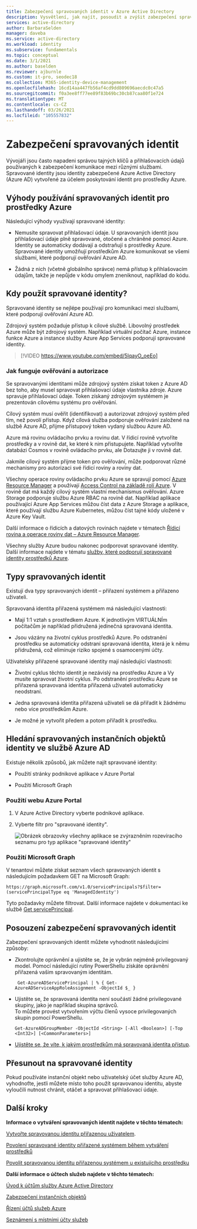 ```yaml
---
title: Zabezpečení spravovaných identit v Azure Active Directory
description: Vysvětlení, jak najít, posoudit a zvýšit zabezpečení spravovaných identit.
services: active-directory
author: BarbaraSelden
manager: daveba
ms.service: active-directory
ms.workload: identity
ms.subservice: fundamentals
ms.topic: conceptual
ms.date: 3/1/2021
ms.author: baselden
ms.reviewer: ajburnle
ms.custom: it-pro, seodec18
ms.collection: M365-identity-device-management
ms.openlocfilehash: 16cd14aa447fb56af4cd9dd809696aecdc0c47a5
ms.sourcegitcommit: f0a3ee8ff77ee89f83b69bc30cb87caa80f1e724
ms.translationtype: MT
ms.contentlocale: cs-CZ
ms.lasthandoff: 03/26/2021
ms.locfileid: "105557832"
---
```

# <a name="securing-managed-identities"></a>Zabezpečení spravovaných identit

Vývojáři jsou často napadeni správou tajných klíčů a přihlašovacích údajů používaných k zabezpečení komunikace mezi různými službami. Spravované identity jsou identity zabezpečené Azure Active Directory (Azure AD) vytvořené za účelem poskytování identit pro prostředky Azure.

## <a name="benefits-of-using-managed-identities-for-azure-resources"></a>Výhody používání spravovaných identit pro prostředky Azure

Následující výhody využívají spravované identity:

* Nemusíte spravovat přihlašovací údaje. U spravovaných identit jsou přihlašovací údaje plně spravované, otočené a chráněné pomocí Azure. Identity se automaticky dodávají a odstraňují s prostředky Azure. Spravované identity umožňují prostředkům Azure komunikovat se všemi službami, které podporují ověřování Azure AD.

* Žádná z nich (včetně globálního správce) nemá přístup k přihlašovacím údajům, takže je nepůjde v kódu omylem zneniknout, například do kódu.

## <a name="when-to-use-managed-identities"></a>Kdy použít spravované identity?

Spravované identity se nejlépe používají pro komunikaci mezi službami, které podporují ověřování Azure AD. 

Zdrojový systém požaduje přístup k cílové službě. Libovolný prostředek Azure může být zdrojový systém. Například virtuální počítač Azure, instance funkce Azure a instance služby Azure App Services podporují spravované identity.

   > [!VIDEO https://www.youtube.com/embed/5lqayO_oeEo]

### <a name="how-authentication-and-authorization-work"></a>Jak funguje ověřování a autorizace

Se spravovanými identitami může zdrojový systém získat token z Azure AD bez toho, aby musel spravovat přihlašovací údaje vlastníka zdroje. Azure spravuje přihlašovací údaje. Token získaný zdrojovým systémem je prezentován cílovému systému pro ověřování. 

Cílový systém musí ověřit (identifikovat) a autorizovat zdrojový systém před tím, než povolí přístup. Když cílová služba podporuje ověřování založené na službě Azure AD, přijme přístupový token vydaný službou Azure AD. 

Azure má rovinu ovládacího prvku a rovinu dat. V řídicí rovině vytvoříte prostředky a v rovině dat, ke které k nim přistupujete. Například vytvoříte databázi Cosmos v rovině ovládacího prvku, ale Dotazujte ji v rovině dat.

Jakmile cílový systém přijme token pro ověřování, může podporovat různé mechanismy pro autorizaci své řídicí roviny a roviny dat.

Všechny operace roviny ovládacího prvku Azure se spravují pomocí [Azure Resource Manager](../../azure-resource-manager/management/overview.md) a používají [Access Control na základě rolí Azure](../../role-based-access-control/overview.md). V rovině dat má každý cílový systém vlastní mechanismus ověřování. Azure Storage podporuje službu Azure RBAC na rovině dat. Například aplikace používající Azure App Services můžou číst data z Azure Storage a aplikace, které používají službu Azure Kubernetes, můžou číst tajné kódy uložené v Azure Key Vault.

Další informace o řídicích a datových rovinách najdete v tématech [Řídicí rovina a operace roviny dat – Azure Resource Manager](../../azure-resource-manager/management/control-plane-and-data-plane.md).

Všechny služby Azure budou nakonec podporovat spravované identity. Další informace najdete v tématu [služby, které podporují spravované identity prostředků Azure](../managed-identities-azure-resources/services-support-managed-identities.md).

##  

## <a name="types-of-managed-identities"></a>Typy spravovaných identit

Existují dva typy spravovaných identit – přiřazení systémem a přiřazeno uživateli.

Spravovaná identita přiřazená systémem má následující vlastnosti:

* Mají 1:1 vztah s prostředkem Azure. K jednotlivým VIRTUÁLNÍm počítačům je například přidružená jedinečná spravovaná identita.

* Jsou vázány na životní cyklus prostředků Azure. Po odstranění prostředku se automaticky odstraní spravovaná identita, která je k němu přidružená, což eliminuje riziko spojené s osamocenými účty. 

Uživatelsky přiřazené spravované identity mají následující vlastnosti:

* Životní cyklus těchto identit je nezávislý na prostředku Azure a Vy musíte spravovat životní cyklus. Po odstranění prostředku Azure se přiřazená spravovaná identita přiřazená uživateli automaticky neodstraní.

* Jedna spravovaná identita přiřazená uživateli se dá přiřadit k žádnému nebo více prostředkům Azure.

* Je možné je vytvořit předem a potom přiřadit k prostředku.

## <a name="find-managed-identity-service-principals-in-azure-ad"></a>Hledání spravovaných instančních objektů identity ve službě Azure AD

Existuje několik způsobů, jak můžete najít spravované identity:

* Použití stránky podnikové aplikace v Azure Portal

* Použití Microsoft Graph

### <a name="using-the-azure-portal"></a>Použití webu Azure Portal

1. V Azure Active Directory vyberte podnikové aplikace.

2. Vyberte filtr pro "spravované identity". 

   ![Obrázek obrazovky všechny aplikace se zvýrazněním rozevíracího seznamu pro typ aplikace "spravované identity"](./media/securing-service-accounts/service-accounts-managed-identities.png)

 

### <a name="using-microsoft-graph"></a>Použití Microsoft Graph

V tenantovi můžete získat seznam všech spravovaných identit s následujícím požadavkem GET na Microsoft Graph:

`https://graph.microsoft.com/v1.0/servicePrincipals?$filter=(servicePrincipalType eq 'ManagedIdentity') `

Tyto požadavky můžete filtrovat. Další informace najdete v dokumentaci ke službě [Get servicePrincipal](/graph/api/serviceprincipal-get?view=).

## <a name="assess-the-security-of-managed-identities"></a>Posouzení zabezpečení spravovaných identit 

Zabezpečení spravovaných identit můžete vyhodnotit následujícími způsoby:

* Zkontrolujte oprávnění a ujistěte se, že je vybrán nejméně privilegovaný model. Pomocí následující rutiny PowerShellu získáte oprávnění přiřazená vašim spravovaným identitám.

   ` Get-AzureADServicePrincipal | % { Get-AzureADServiceAppRoleAssignment -ObjectId $_ }`

 
* Ujistěte se, že spravovaná identita není součástí žádné privilegované skupiny, jako je například skupina správců.  
To můžete provést vytvořením výčtu členů vysoce privilegovaných skupin pomocí PowerShellu.

   `Get-AzureADGroupMember -ObjectId <String> [-All <Boolean>] [-Top <Int32>] [<CommonParameters>]`

* [Ujistěte se, že víte, k jakým prostředkům má spravovaná identita přístup](../../role-based-access-control/role-assignments-list-powershell.md).

## <a name="move-to-managed-identities"></a>Přesunout na spravované identity

Pokud používáte instanční objekt nebo uživatelský účet služby Azure AD, vyhodnoťte, jestli můžete místo toho použít spravovanou identitu, abyste vyloučili nutnost chránit, otáčet a spravovat přihlašovací údaje. 

## <a name="next-steps"></a>Další kroky

**Informace o vytváření spravovaných identit najdete v těchto tématech:** 

[Vytvořte spravovanou identitu přiřazenou uživatelem](../managed-identities-azure-resources/how-to-manage-ua-identity-portal.md). 

[Povolení spravované identity přiřazené systémem během vytváření prostředků](../managed-identities-azure-resources/qs-configure-portal-windows-vm.md)

[Povolit spravovanou identitu přiřazenou systémem u existujícího prostředku](../managed-identities-azure-resources/qs-configure-portal-windows-vm.md)

**Další informace o účtech služeb najdete v těchto tématech:**

[Úvod k účtům služby Azure Active Directory](service-accounts-introduction-azure.md)

[Zabezpečení instančních objektů](service-accounts-principal.md)

[Řízení účtů služeb Azure](service-accounts-governing-azure.md)

[Seznámení s místními účty služeb](service-accounts-on-premises.md)

 

 

